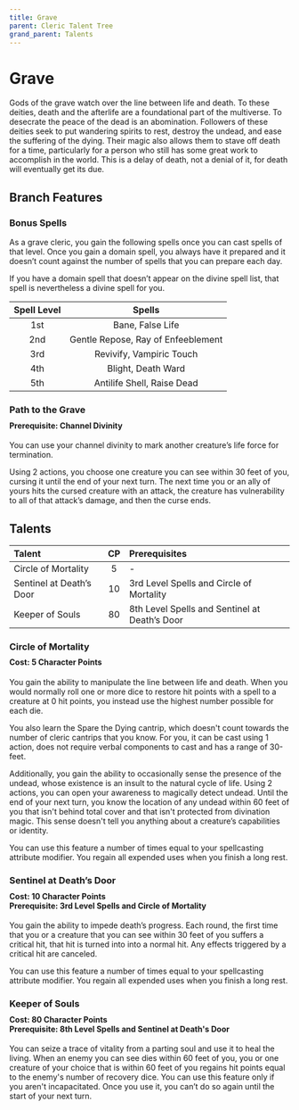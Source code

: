```yaml
---
title: Grave
parent: Cleric Talent Tree
grand_parent: Talents
---
```


# Grave
Gods of the grave watch over the line between life and death. To these deities, death and the afterlife are a foundational part of the multiverse. To desecrate the peace of the dead is an abomination. Followers of these deities seek to put wandering spirits to rest, destroy the undead, and ease the suffering of the dying. Their magic also allows them to stave off death for a time, particularly for a person who still has some great work to accomplish in the world. This is a delay of death, not a denial of it, for death will eventually get its due.

## Branch Features

### Bonus Spells
As a grave cleric, you gain the following spells once you can cast spells of that level. Once you gain a domain spell, you always have it prepared and it doesn’t count against the number of spells that you can prepare each day.

If you have a domain spell that doesn’t appear on the divine spell list, that spell is nevertheless a divine spell for you.

| Spell Level | Spells |
|:-----------:|:------:|
| 1st | Bane, False Life |
| 2nd | Gentle Repose, Ray of Enfeeblement |
| 3rd | Revivify, Vampiric Touch |
| 4th | Blight, Death Ward |
| 5th | Antilife Shell, Raise Dead |

### Path to the Grave

<div style="margin-top:-10px;"></div>

#### **Prerequisite:** Channel Divinity
You can use your channel divinity to mark another creature’s life force for termination.

Using 2 actions, you choose one creature you can see within 30 feet of you, cursing it until the end of your next turn. The next time you or an ally of yours hits the cursed creature with an attack, the creature has vulnerability to all of that attack’s damage, and then the curse ends.

## Talents
 
| Talent | CP | Prerequisites |
|:-------|:--:|:--------------|
| Circle of Mortality      | 5  | - |  
| Sentinel at Death’s Door | 10 | 3rd Level Spells and Circle of Mortality |  
| Keeper of Souls          | 80 | 8th Level Spells and Sentinel at Death’s Door |  

### Circle of Mortality
 
<div style="margin-top:-10px;"></div>
 
#### **Cost:** 5 Character Points
You gain the ability to manipulate the line between life and death. When you would normally roll one or more dice to restore hit points with a spell to a creature at 0 hit points, you instead use the highest number possible for each die.

You also learn the Spare the Dying cantrip, which doesn't count towards the number of cleric cantrips that you know. For you, it can be cast using 1 action, does not require verbal components to cast and has a range of 30-feet.

Additionally, you gain the ability to occasionally sense the presence of the undead, whose existence is an insult to the natural cycle of life. Using 2 actions, you can open your awareness to magically detect undead. Until the end of your next turn, you know the location of any undead within 60 feet of you that isn't behind total cover and that isn't protected from divination magic. This sense doesn't tell you anything about a creature’s capabilities or identity.

You can use this feature a number of times equal to your spellcasting attribute modifier. You regain all expended uses when you finish a long rest.

### Sentinel at Death’s Door

<div style="margin-top:-10px;"></div>
 
#### **Cost:** 10 Character Points<br>**Prerequisite:** 3rd Level Spells and Circle of Mortality
You gain the ability to impede death’s progress. Each round, the first time that you or a creature that you can see within 30 feet of you suffers a critical hit, that hit is turned into into a normal hit. Any effects triggered by a critical hit are canceled.

You can use this feature a number of times equal to your spellcasting attribute modifier. You regain all expended uses when you finish a long rest.

### Keeper of Souls

<div style="margin-top:-10px;"></div>
 
#### **Cost:** 80 Character Points<br>**Prerequisite:** 8th Level Spells and Sentinel at Death's Door
You can seize a trace of vitality from a parting soul and use it to heal the living. When an enemy you can see dies within 60 feet of you, you or one creature of your choice that is within 60 feet of you regains hit points equal to the enemy's number of recovery dice. You can use this feature only if you aren't incapacitated. Once you use it, you can’t do so again until the start of your next turn.
